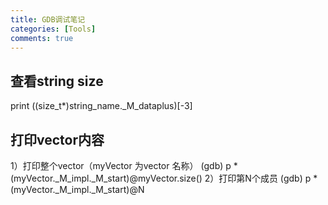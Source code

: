 ```yaml
---
title: GDB调试笔记
categories: [Tools]
comments: true
---
```


## 查看string size
print ((size_t*)string_name._M_dataplus)[-3]

## 打印vector内容
1）打印整个vector（myVector 为vector 名称）
(gdb) p *(myVector._M_impl._M_start)@myVector.size()
2）打印第N个成员
(gdb) p *(myVector._M_impl._M_start)@N

		
	


	
